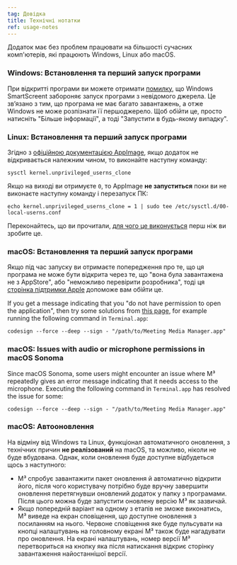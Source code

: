 ```yaml
---
tag: Довідка
title: Технічні нотатки
ref: usage-notes
---
```


Додаток має без проблем працювати на більшості сучасних комп'ютерів, які працюють Windows, Linux або macOS.

### Windows: Встановлення та перший запуск програми

При відкритті програми ви можете отримати [помилку](assets/img/other/win-smartscreen.png), що Windows SmartScreent забороняє запуск програми з невідомого джерела. Це звʼязано з тим, що програма не має багато завантажень, а отже Windows не може розпізнати її першоджерело. Щоб обійти це, просто натисніть "Більше інформації", а тоді "Запустити в будь-якому випадку".

### Linux: Встановлення та перший запуск програми

Згідно з [офіційною документацією AppImage](https://docs.appimage.org/user-guide/troubleshooting/electron-sandboxing.html), якщо додаток не відкривається належним чином, то виконайте наступну команду:

`sysctl kernel.unprivileged_userns_clone`

Якщо на виході ви отримуєте `0`, то AppImage **не запуститься** поки ви не виконаєте наступну команду і перезапуск ПК:

`echo kernel.unprivileged_userns_clone = 1 | sudo tee /etc/sysctl.d/00-local-userns.conf`

Переконайтесь, що ви прочитали, [для чого це виконується](https://lwn.net/Articles/673597/) перш ніж ви зробите це.

### macOS: Встановлення та перший запуск програми

Якщо під час запуску ви отримаєте попередження про те, що ця програма не може бути відкрита через те, що "вона була завантажена не з AppStore", або "неможливо перевірити розробника", тоді ця [сторінка підтримки Apple](https://support.apple.com/en-ca/HT202491) допоможе вам обійти це.

If you get a message indicating that you "do not have permission to open the application", then try some solutions from [this page](https://stackoverflow.com/questions/64842819/cant-run-app-because-of-permission-in-big-sur/64895860), for example running the following command in `Terminal.app`:

`codesign --force --deep --sign - "/path/to/Meeting Media Manager.app"`

### macOS: Issues with audio or microphone permissions in macOS Sonoma

Since macOS Sonoma, some users might encounter an issue where M³ repeatedly gives an error message indicating that it needs access to the microphone. Executing the following command in `Terminal.app` has resolved the issue for some:

`codesign --force --deep --sign - "/path/to/Meeting Media Manager.app"`

### macOS: Автооновлення

На відміну від Windows та Linux, функціонал автоматичного оновлення, з технічних причин **не реалізований** на macOS, та можливо, ніколи не буде вбудована. Однак, коли оновлення буде доступне відбудеться щось з наступного:

- M³ спробує завантажити пакет оновлення й автоматично відкрити його, після чого користувачу потрібно буде вручну завершити оновлення перетягнувши оновлений додаток у папку з програмами. Після цього можна буде запустити оновлену версію M³ як зазвичай.
- Якщо попередній варіант на одному з етапів не зможе виконатись, M³ виведе на екран сповіщення, що доступне оновлення з посиланням на нього. Червоне сповіщення яке буде пульсувати на кнопці налаштувань на головному екрані M³ також буде нагадувати про оновлення. На екрані налаштувань, номер версії M³ перетвориться на кнопку яка після натискання відкриє сторінку завантаження найостаннішої версії.

